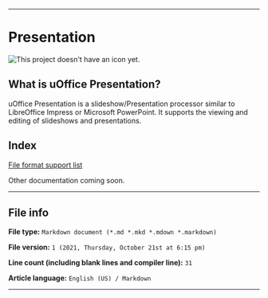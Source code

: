 
***

# Presentation

![This project doesn't have an icon yet.](/DOES-NOT-EXIST.svg)

## What is uOffice Presentation?

uOffice Presentation is a slideshow/Presentation processor similar to LibreOffice Impress or Microsoft PowerPoint. It supports the viewing and editing of slideshows and presentations.

## Index

[File format support list](/Presentation/File-support/List/README.txt)

Other documentation coming soon.

***

## File info

**File type:** `Markdown document (*.md *.mkd *.mdown *.markdown)`

**File version:** `1 (2021, Thursday, October 21st at 6:15 pm)`

**Line count (including blank lines and compiler line):** `31`

**Article language:** `English (US) / Markdown`

***

